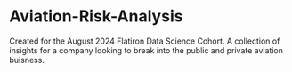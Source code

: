 # Aviation-Risk-Analysis
Created for the August 2024 Flatiron Data Science Cohort. A collection of insights for a company looking to break into the public and private aviation buisness. 
